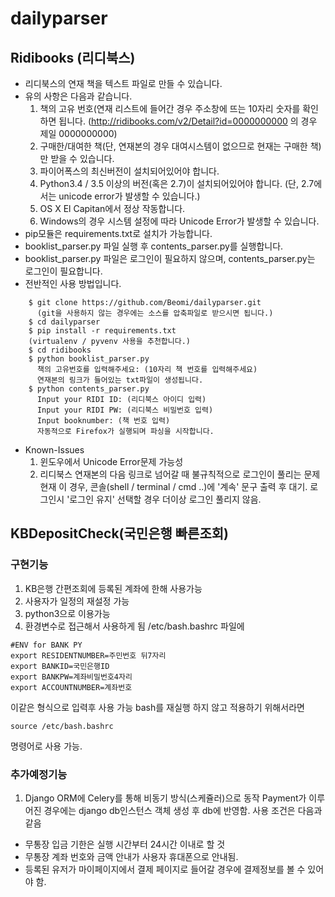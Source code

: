 # dailyparser

## Ridibooks (리디북스)
- 리디북스의 연재 책을 텍스트 파일로 만들 수 있습니다.
- 유의 사항은 다음과 같습니다.
  1. 책의 고유 번호(연재 리스트에 들어간 경우 주소창에 뜨는 10자리 숫자를 확인하면 됩니다.
    (http://ridibooks.com/v2/Detail?id=0000000000 의 경우 제일 0000000000)
  2. 구매한/대여한 책(단, 연재본의 경우 대여시스템이 없으므로 현재는 구매한 책)만 받을 수 있습니다.
  3. 파이어폭스의 최신버전이 설치되어있어야 합니다.
  4. Python3.4 / 3.5 이상의 버전(혹은 2.7)이 설치되어있어야 합니다.
    (단, 2.7에서는 unicode error가 발생할 수 있습니다.)
  5. OS X El Capitan에서 정상 작동합니다.
  6. Windows의 경우 시스템 설정에 따라 Unicode Error가 발생할 수 있습니다.
- pip모듈은 requirements.txt로 설치가 가능합니다.
- booklist\_parser.py 파일 실행 후 contents\_parser.py를 실행합니다.
- booklist\_parser.py 파일은 로그인이 필요하지 않으며, contents\_parser.py는 로그인이 필요합니다.
- 전반적인 사용 방법입니다.
```
    $ git clone https://github.com/Beomi/dailyparser.git
      (git을 사용하지 않는 경우에는 소스를 압축파일로 받으시면 됩니다.)
    $ cd dailyparser
    $ pip install -r requirements.txt
    (virtualenv / pyvenv 사용을 추천합니다.)
    $ cd ridibooks
    $ python booklist_parser.py
      책의 고유번호를 입력해주세요: (10자리 책 번호를 입력해주세요)
      연재본의 링크가 들어있는 txt파일이 생성됩니다.
    $ python contents_parser.py
      Input your RIDI ID: (리디북스 아이디 입력)
      Input your RIDI PW: (리디북스 비밀번호 입력)
      Input booknumber: (책 번호 입력)
      자동적으로 Firefox가 실행되며 파싱을 시작합니다.
```
- Known-Issues
  1. 윈도우에서 Unicode Error문제 가능성
  2. 리디북스 연재본의 다음 링크로 넘어갈 때 불규칙적으로 로그인이 풀리는 문제
    현재 이 경우, 콘솔(shell / terminal / cmd ..)에 '계속' 문구 출력 후 대기.
    로그인시 '로그인 유지' 선택할 경우 더이상 로그인 풀리지 않음.

## KBDepositCheck(국민은행 빠른조회)
### 구현기능
1. KB은행 간편조회에 등록된 계좌에 한해 사용가능
2. 사용자가 일정의 재설정 가능
3. python3으로 이용가능
4. 환경변수로 접근해서 사용하게 됨
  /etc/bash.bashrc 파일에
```
#ENV for BANK PY
export RESIDENTNUMBER=주민번호 뒤7자리
export BANKID=국민은행ID
export BANKPW=계좌비밀번호4자리
export ACCOUNTNUMBER=계좌번호
```
  이같은 형식으로 입력후 사용 가능
  bash를 재실행 하지 않고 적용하기 위해서라면
```
source /etc/bash.bashrc
```
  명령어로 사용 가능.

### 추가예정기능
1. Django ORM에 Celery를 통해 비동기 방식(스케쥴러)으로 동작
  Payment가 이루어진 경우에는 django db인스턴스 객체 생성 후 db에 반영함.
  사용 조건은 다음과 같음
  * 무통장 입금 기한은 실행 시간부터 24시간 이내로 할 것
  * 무통장 계좌 번호와 금액 안내가 사용자 휴대폰으로 안내됨.
  * 등록된 유저가 마이페이지에서 결제 페이지로 들어갈 경우에 결제정보를 볼 수 있어야 함.
